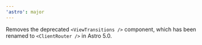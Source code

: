 ```yaml
---
'astro': major
---
```


Removes the deprecated `<ViewTransitions />` component, which has been renamed to `<ClientRouter />` in Astro 5.0.
